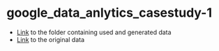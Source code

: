 # google_data_anlytics_casestudy-1

- [Link](https://drive.google.com/drive/folders/1sUNx_En2L0SopbwewkvHh2qSK_cZ6r_a?usp=sharing) to the folder containing used and generated data
- [Link](https://divvy-tripdata.s3.amazonaws.com/index.html) to the original data

